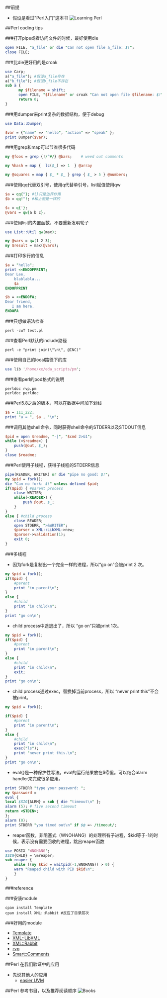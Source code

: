 ##前提
* 假设是看过"Perl入门"这本书
![Learning Perl](LearningPerl.PNG)

##Perl coding tips

###打开pipe或者访问文件的时候，最好使用die

```perl
open FILE, "a_file" or die "Can not open file a_file: $!";
close FILE;
```

###比die更好用的是croak

```perl
use Carp;
a("a_file"); #假设a_file存在
a("b_file"); #假设b_file不存在
sub a {
      my $filename = shift;
      open FILE, "$filename" or croak "Can not open file $filename: $!";
      return 0;
}
```

###用dumper来print复杂的数据结构，便于debug

```perl
use Data::Dumper;

$var = {"name" => "hello", "action" => "speak" };
print Dumper($var);
```
###用grep和map可以节省很多代码

```perl
my @foos = grep {!/^#/} @bars;    # weed out comments

my %hash = map {  lc($_) => 1  } @array

my @squares = map { $_ * $_ } grep { $_ > 5 } @numbers;
```

###使用qq代替双引号，使用q代替单引号，list赋值使用qw

```perl
$a = qq{"}; #{}只是边界作用
$b = qq!"!; #和上面是一样的

$c = q{'};
@vars = qw{a b c};
```

###使用list的内置函数，不要重新发明轮子

```perl
use List::Util qw(max);

my @vars = qw(1 2 3);
my $result = max(@vars);
```

###打印多行的信息

```perl
$a = "hello";
print <<ENDOFPRINT;
Dear Lee,
    blablabla...
    $a
ENDOFPRINT

$b = <<ENDOFA;
Dear friend,
   I am here.
ENDOFA
```

###只想做语法检查

```shell
perl -cwT test.pl
```

###查看Perl默认的include路径

```shell
perl -e "print join(\"\n\", @INC)"
```

###使用自己的local路径下的库

```perl
use lib '/home/xx/eda_scripts/pm';
```
###查看perl的pod格式的说明

```shell
perldoc rvp.pm
perldoc perldoc
```

###Perl5.8之后的版本，可以在数据中间加下划线

```perl
$a = 111_222;
print "a = ", $a , "\n";
```

###调用其他shell命令，同时获得shell命令的STDERR以及STDOUT信息

```perl
$pid = open $readme, "-|", "$cmd 2>&1";
while (<$readme>) {
    push(@out, $_);
}
close $readme;
```

###Perl使用子线程，获得子线程的STDERR信息

```perl
pipe(READER, WRITER) or die "pipe no good: $!";
my $pid = fork();
die "Can no fork: $!" unless defined $pid;
if($pid) { #parent process
    close WRITER;
    while(<READER>) {
        push @out, $_;
    }    
}
else { #child process
    close READER;
    open STDERR, ">&WRITER";
    $parser = XML::LibXML->new;
    $parser->validation(1);
    exit 0;
}
```

###多线程

* 因为fork是复制出一个完全一样的进程，所以“go on”会被print 2 次。

```perl
my $pid = fork();
if($pid) {
    #parent
    print "in parent\n";
}
else {
    #child
    print "in child\n";
}
print "go on\n";
```

* child process中途退出了，所以 “go on”只被print 1次。

```perl
my $pid = fork();
if($pid) {
    #parent
    print "in parent\n";
}
else {
    #child
    print "in child\n";
    exit;
}
print "go on\n";
```

* child process通过exec，替换掉当前process，所以 “never print this”不会被print。

```perl
my $pid = fork();

if($pid) {
    #parent
    print "in parent\n";
}
else {
    #child
    print "in child\n";
    exec("ls");
    print "never print this.\n";
}
print "go on\n";
```

* eval{}是一种保护性写法。eval的运行结果放在$@里。可以结合alarm handler来完成很多应用。

```perl
print STDERR "type your password: ";
my $password =
eval {
local $SIG{ALRM} = sub { die "timeout\n" };
alarm (5); # five second timeout
return <STDIN>;
};
alarm (0);
print STDERR "you timed out\n" if $@ =~ /timeout/;
```

* reaper函数，非阻塞式（WNOHANG）的处理所有子进程，$kid等于-1的时候，表示没有需要回收的进程，跳出reaper函数

```perl
use POSIX 'WNOHANG';
$SIG{CHLD} = \&reaper;
sub reaper {
    while ((my $kid = waitpid(-1,WNOHANG)) > 0) {
    warn "Reaped child with PID $kid\n";
    }
}
```

###reference


###安装module
```shell
cpan install Template
cpan install XML::Rabbit #反应了目录层次
```

###好用的module

* [Template](http://template-toolkit.org/docs/)
* [XML::LibXML](http://search.cpan.org/~shlomif/XML-LibXML-2.0125/LibXML.pod)
* [XML::Rabbit](http://search.cpan.org/~robins/XML-Rabbit-0.4.1/lib/XML/Rabbit.pm)
* [rvp](http://www.burbleland.com/v2html/rvp.html)
* [Smart::Comments](http://search.cpan.org/~neilb/Smart-Comments-1.06/lib/Smart/Comments.pm)


##Perl 在我们验证中的应用
* 先说其他人的应用
  * [easier UVM](http://www.doulos.com/content/events/easierUVM.php)


##Perl 参考书目，以及推荐阅读顺序
![Books](books.PNG)




























